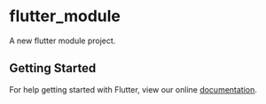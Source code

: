 # flutter_module

A new flutter module project.

## Getting Started

For help getting started with Flutter, view our online
[documentation](https://flutter.dev/).
